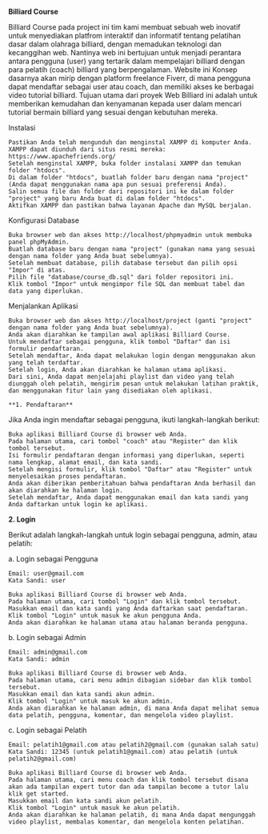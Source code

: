 **Billiard Course**

Billiard Course pada project ini tim kami membuat sebuah web inovatif untuk menyediakan platfrom interaktif dan informatif tentang pelatihan dasar dalam olahraga billiard, dengan memadukan teknologi dan kecanggihan web. Nantinya web ini bertujuan untuk menjadi perantara antara pengguna (user) yang tertarik dalam mempelajari billiard dengan para pelatih (coach) billiard yang berpengalaman. Website ini Konsep dasarnya akan mirip dengan platform freelance Fiverr, di mana pengguna dapat mendaftar sebagai user atau coach, dan memiliki akses ke berbagai video tutorial billiard. 
Tujuan utama dari proyek Web Billiard ini adalah untuk memberikan kemudahan dan kenyamanan kepada user dalam mencari tutorial bermain billiard yang 
sesuai dengan kebutuhan mereka.

Instalasi

    Pastikan Anda telah mengunduh dan menginstal XAMPP di komputer Anda. XAMPP dapat diunduh dari situs resmi mereka: https://www.apachefriends.org/
    Setelah menginstal XAMPP, buka folder instalasi XAMPP dan temukan folder "htdocs".
    Di dalam folder "htdocs", buatlah folder baru dengan nama "project" (Anda dapat menggunakan nama apa pun sesuai preferensi Anda).
    Salin semua file dan folder dari repositori ini ke dalam folder "project" yang baru Anda buat di dalam folder "htdocs".
    Aktifkan XAMPP dan pastikan bahwa layanan Apache dan MySQL berjalan.

Konfigurasi Database

    Buka browser web dan akses http://localhost/phpmyadmin untuk membuka panel phpMyAdmin.
    Buatlah database baru dengan nama "project" (gunakan nama yang sesuai dengan nama folder yang Anda buat sebelumnya).
    Setelah membuat database, pilih database tersebut dan pilih opsi "Impor" di atas.
    Pilih file "database/course_db.sql" dari folder repositori ini.
    Klik tombol "Impor" untuk mengimpor file SQL dan membuat tabel dan data yang diperlukan.

Menjalankan Aplikasi

    Buka browser web dan akses http://localhost/project (ganti "project" dengan nama folder yang Anda buat sebelumnya).
    Anda akan diarahkan ke tampilan awal aplikasi Billiard Course.
    Untuk mendaftar sebagai pengguna, klik tombol "Daftar" dan isi formulir pendaftaran.
    Setelah mendaftar, Anda dapat melakukan login dengan menggunakan akun yang telah terdaftar.
    Setelah login, Anda akan diarahkan ke halaman utama aplikasi.
    Dari sini, Anda dapat menjelajahi playlist dan video yang telah diunggah oleh pelatih, mengirim pesan untuk melakukan latihan praktik, dan menggunakan fitur lain yang disediakan oleh aplikasi.

    **1. Pendaftaran**

Jika Anda ingin mendaftar sebagai pengguna, ikuti langkah-langkah berikut:

    Buka aplikasi Billiard Course di browser web Anda.
    Pada halaman utama, cari tombol "coach" atau "Register" dan klik tombol tersebut.
    Isi formulir pendaftaran dengan informasi yang diperlukan, seperti nama lengkap, alamat email, dan kata sandi.
    Setelah mengisi formulir, klik tombol "Daftar" atau "Register" untuk menyelesaikan proses pendaftaran.
    Anda akan diberikan pemberitahuan bahwa pendaftaran Anda berhasil dan akan diarahkan ke halaman login.
    Setelah mendaftar, Anda dapat menggunakan email dan kata sandi yang Anda daftarkan untuk login ke aplikasi.

**2. Login**

Berikut adalah langkah-langkah untuk login sebagai pengguna, admin, atau pelatih:

a. Login sebagai Pengguna

    Email: user@gmail.com
    Kata Sandi: user

    Buka aplikasi Billiard Course di browser web Anda.
    Pada halaman utama, cari tombol "Login" dan klik tombol tersebut.
    Masukkan email dan kata sandi yang Anda daftarkan saat pendaftaran.
    Klik tombol "Login" untuk masuk ke akun pengguna Anda.
    Anda akan diarahkan ke halaman utama atau halaman beranda pengguna.

b. Login sebagai Admin

    Email: admin@gmail.com
    Kata Sandi: admin

    Buka aplikasi Billiard Course di browser web Anda.
    Pada halaman utama, cari menu admin dibagian sidebar dan klik tombol tersebut.
    Masukkan email dan kata sandi akun admin.
    Klik tombol "Login" untuk masuk ke akun admin.
    Anda akan diarahkan ke halaman admin, di mana Anda dapat melihat semua data pelatih, pengguna, komentar, dan mengelola video playlist.

c. Login sebagai Pelatih

    Email: pelatih1@gmail.com atau pelatih2@gmail.com (gunakan salah satu)
    Kata Sandi: 12345 (untuk pelatih1@gmail.com) atau pelatih (untuk pelatih2@gmail.com)

    Buka aplikasi Billiard Course di browser web Anda.
    Pada halaman utama, cari menu coach dan klik tombol tersebut disana akan ada tampilan expert tutor dan ada tampilan become a tutor lalu klik get started.
    Masukkan email dan kata sandi akun pelatih.
    Klik tombol "Login" untuk masuk ke akun pelatih.
    Anda akan diarahkan ke halaman pelatih, di mana Anda dapat mengunggah video playlist, membalas komentar, dan mengelola konten pelatihan.

    
